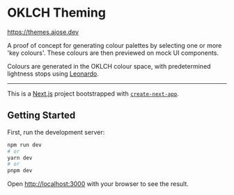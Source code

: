 # OKLCH Theming

https://themes.ajose.dev

A proof of concept for generating colour palettes by selecting one or more 'key colours'. These colours are then previewed on mock UI components.

Colours are generated in the OKLCH colour space, with predetermined lightness stops using [Leonardo](https://leonardocolor.io/).

---

This is a [Next.js](https://nextjs.org/) project bootstrapped with [`create-next-app`](https://github.com/vercel/next.js/tree/canary/packages/create-next-app).

## Getting Started

First, run the development server:

```bash
npm run dev
# or
yarn dev
# or
pnpm dev
```

Open [http://localhost:3000](http://localhost:3000) with your browser to see the result.
